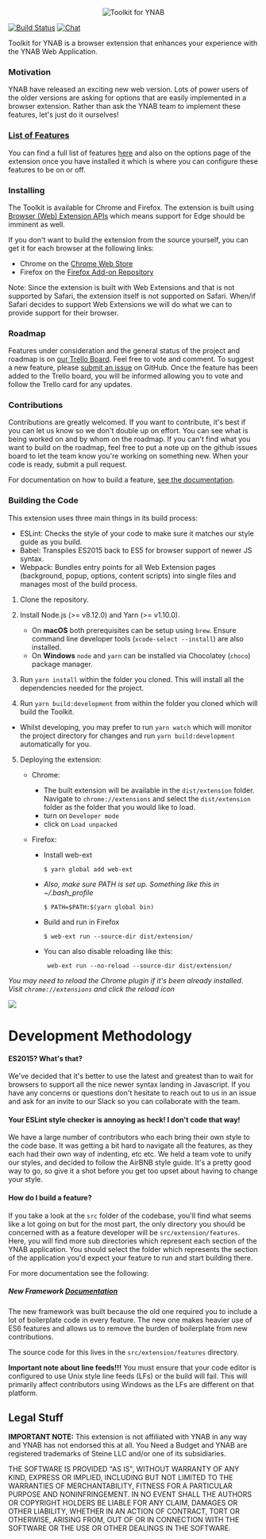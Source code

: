 <p align="center">
  <img src="http://i.imgur.com/SJhwBpU.png" alt="Toolkit for YNAB">
</p>

[![Build Status](https://travis-ci.org/toolkit-for-ynab/toolkit-for-ynab.svg?branch=master)](https://travis-ci.org/toolkit-for-ynab/toolkit-for-ynab)
[![Chat](https://img.shields.io/discord/743988612382589010?logo=discord)](https://discord.gg/jFKzZR2)

Toolkit for YNAB is a browser extension that enhances your experience with the YNAB Web Application.

### Motivation

YNAB have released an exciting new web version. Lots of power users of the older
versions are asking for options that are easily implemented in a browser extension.
Rather than ask the YNAB team to implement these features, let's just do it
ourselves!

### [List of Features](/docs/feature-list.md)

You can find a full list of features [here](/docs/feature-list.md) and also on the options
page of the extension once you have installed it which is where you can configure these
features to be on or off.

### Installing

The Toolkit is available for Chrome and Firefox. The extension is built using [Browser (Web) Extension APIs](https://developer.mozilla.org/en-US/Add-ons/WebExtensions)
which means support for Edge should be imminent as well.

If you don't want to build the extension from the source yourself, you can get it for
each browser at the following links:

- Chrome on the [Chrome Web Store](https://chrome.google.com/webstore/detail/toolkit-for-ynab/lmhdkkhepllpnondndgpgclfjnlofgjl)
- Firefox on the [Firefox Add-on Repository](https://addons.mozilla.org/firefox/addon/toolkit-for-ynab/)

Note: Since the extension is built with Web Extensions and that is not supported by Safari,
the extension itself is not supported on Safari. When/if Safari decides to support Web Extensions
we will do what we can to provide support for their browser.

### Roadmap

Features under consideration and the general status of the project and roadmap is
on [our Trello Board](https://trello.com/b/EzOvXlil/ynab-enhanced-roadmap). Feel
free to vote and comment. To suggest a new feature, please [submit an issue](https://github.com/toolkit-for-ynab/toolkit-for-ynab/issues/new)
on GitHub. Once the feature has been added to the Trello board, you will be informed
allowing you to vote and follow the Trello card for any updates.

### Contributions

Contributions are greatly welcomed. If you want to contribute, it's best if you can let
us know so we don't double up on effort. You can see what is being worked on and by whom
on the roadmap. If you can't find what you want to build on the roadmap, feel free to put
a note up on the github issues board to let the team know you're working on something new.
When your code is ready, submit a pull request.

For documentation on how to build a feature, [see the documentation](https://github.com/toolkit-for-ynab/toolkit-for-ynab/blob/master/docs/building-features.md).

### Building the Code

This extension uses three main things in its build process:

- ESLint: Checks the style of your code to make sure it matches our style guide as you build.
- Babel: Transpiles ES2015 back to ES5 for browser support of newer JS syntax.
- Webpack: Bundles entry points for all Web Extension pages (background, popup, options,
  content scripts) into single files and manages most of the build process.

1. Clone the repository.
2. Install Node.js (>= v8.12.0) and Yarn (>= v1.10.0).

   - On **macOS** both prerequisites can be setup using `brew`. Ensure command line developer tools (`xcode-select --install`) are also installed.
   - On **Windows** `node` and `yarn` can be installed via Chocolatey (`choco`) package manager.

3. Run `yarn install` within the folder you cloned. This will install all the dependencies needed for the project.
4. Run `yarn build:development` from within the folder you cloned which will build the Toolkit.

- Whilst developing, you may prefer to run `yarn watch` which will monitor the project
  directory for changes and run `yarn build:development` automatically for you.

5.  Deploying the extension:

    - Chrome:
      - The built extension will be available in the `dist/extension` folder. Navigate to `chrome://extensions`
        and select the `dist/extension` folder as the folder that you would like to load.
      - turn on `Developer mode`
      - click on `Load unpacked`
    - Firefox:

      - Install web-ext

            $ yarn global add web-ext

      - _Also, make sure PATH is set up. Something like this in ~/.bash_profile_

            $ PATH=$PATH:$(yarn global bin)

      - Build and run in Firefox

            $ web-ext run --source-dir dist/extension/

      - You can also disable reloading like this:

             web-ext run --no-reload --source-dir dist/extension/

_You may need to reload the Chrome plugin if it's been already installed. Visit `chrome://extensions` and click the reload icon_

![](https://camo.githubusercontent.com/4d41ad79a8241b062ea59fa332b39028c1469703/68747470733a2f2f636c2e6c792f31633167304633443142316f2f496d616765253230323031382d30362d3034253230617425323031362e32302e33342e706e67)

# Development Methodology

#### ES2015? What's that?

We've decided that it's better to use the latest and greatest than to wait for browsers to
support all the nice newer syntax landing in Javascript. If you have any concerns or questions
don't hesitate to reach out to us in an issue and ask for an invite to our Slack so you can
collaborate with the team.

#### Your ESLint style checker is annoying as heck! I don't code that way!

We have a large number of contributors who each bring their own style to the code base.
It was getting a bit hard to navigate all the features, as they each had their own way
of indenting, etc etc. We held a team vote to unify our styles, and decided to follow
the AirBNB style guide. It's a pretty good way to go, so give it a shot before you
get too upset about having to change your style.

#### How do I build a feature?

If you take a look at the `src` folder of the codebase, you'll find what seems like a
lot going on but for the most part, the only directory you should be concerned with as
a feature developer will be `src/extension/features`. Here, you will find more sub
directories which represent each section of the YNAB application. You should select
the folder which represents the section of the application you'd expect your feature to
run and start building there.

For more documentation see the following:

##### New Framework [Documentation](/docs/building-features.md)

The new framework was built because the old one required you to include a lot of
boilerplate code in every feature. The new one makes heavier use of ES6 features
and allows us to remove the burden of boilerplate from new contributions.

The source code for this lives in the `src/extension/features` directory.

**Important note about line feeds!!!**
You must ensure that your code editor is configured to use Unix style line feeds (LFs)
or the build will fail. This will primarily affect contributors using Windows as
the LFs are different on that platform.

## Legal Stuff

**IMPORTANT NOTE:** This extension is not affiliated with YNAB in any way and YNAB
has not endorsed this at all. You Need a Budget and YNAB are registered trademarks
of Steine LLC and/or one of its subsidiaries.

THE SOFTWARE IS PROVIDED "AS IS", WITHOUT WARRANTY OF ANY KIND, EXPRESS OR
IMPLIED, INCLUDING BUT NOT LIMITED TO THE WARRANTIES OF MERCHANTABILITY,
FITNESS FOR A PARTICULAR PURPOSE AND NONINFRINGEMENT. IN NO EVENT SHALL THE
AUTHORS OR COPYRIGHT HOLDERS BE LIABLE FOR ANY CLAIM, DAMAGES OR OTHER
LIABILITY, WHETHER IN AN ACTION OF CONTRACT, TORT OR OTHERWISE, ARISING FROM,
OUT OF OR IN CONNECTION WITH THE SOFTWARE OR THE USE OR OTHER DEALINGS IN THE
SOFTWARE.
